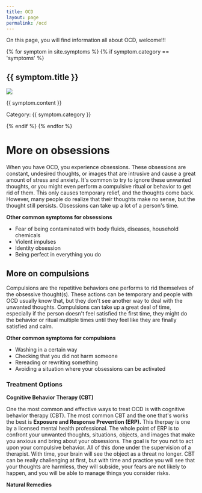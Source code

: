 ```yaml
---
title: OCD
layout: page
permalink: /ocd
---
```

On this page, you will find information all about OCD, welcome!!!



{% for symptom in site.symptoms %}
{% if symptom.category == 'symptoms' %}
<h2>{{ symptom.title }}</h2>
<p><img src="{{ symptom.image }}" /></p>
<p>{{ symptom.content }}</p>
<p>Category: {{ symptom.category }}</p>
{% endif %}
{% endfor %} 


# More on obsessions

When you have OCD, you experience obsessions. These obsessions are constant, undesired thoughts, or images that are intrusive and cause a great amount of stress and anxiety. It's common to try to ignore these unwanted thoughts, or you might even perform a compulsive ritual or behavior to get rid of them. This only causes temporary relief, and the thoughts come back. However, many people do realize that their thoughts make no sense, but the thought still persists. Obsessions can take up a lot of a person's time.

**Other common symptoms for obsessions**
* Fear of being contaminated with body fluids, diseases, household chemicals
* Violent impulses
* Identity obsession
* Being perfect in everything you do

## More on compulsions

Compulsions are the repetitive behaviors one performs to rid themselves of the obsessive thought(s). These actions can be temporary and people with OCD usually know that, but they don't see another way to deal with the unwanted thoughts. Compulsions can take up a great deal of time, especially if the person doesn't feel satisfied the first time, they might do the behavior or ritual multiple times until they feel like they are finally satisfied and calm.

**Other common symptoms for compulsions**
* Washing in a certain way
* Checking that you did not harm someone
* Rereading or rewriting something
* Avoiding a situation where your obsessions can be activated

### Treatment Options

**Cognitive Behavior Therapy (CBT)**

One the most common and effective ways to treat OCD is with cognitive behavior therapy (CBT). The most common CBT and the one that's works the best is **Exposure and Response Prevention (ERP).** This therpay is one by a licensed mental health professional. The whole point of ERP is to confront your unwanted thoughts, situations, objects, and images that make you anxious and bring about your obsessions. The goal is for you not to act upon your compulsive behavior. All of this done under the supervision of a therapist. With time, your brain will see the object as a threat no longer. CBT can be really challenging at first, but with time and practice you will see that your thoughts are harmless, they will subside, your fears are not likely to happen, and you will be able to manage things you consider risks.

**Natural Remedies**

